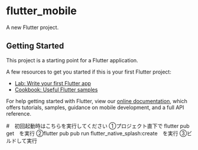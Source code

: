 # flutter_mobile

A new Flutter project.

## Getting Started

This project is a starting point for a Flutter application.

A few resources to get you started if this is your first Flutter project:

- [Lab: Write your first Flutter app](https://flutter.dev/docs/get-started/codelab)
- [Cookbook: Useful Flutter samples](https://flutter.dev/docs/cookbook)

For help getting started with Flutter, view our
[online documentation](https://flutter.dev/docs), which offers tutorials,
samples, guidance on mobile development, and a full API reference.

#　初回起動時はこちらを実行してください
①プロジェクト直下で flutter pub get　を実行
②flutter pub pub run flutter_native_splash:create　を実行
③ビルドして実行